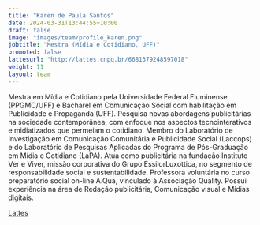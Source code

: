 ```yaml
---
title: "Karen de Paula Santos"
date: 2024-03-31T13:44:55+10:00
draft: false
image: "images/team/profile_karen.png"
jobtitle: "Mestra (Mídia e Cotidiano, UFF)"
promoted: false
lattesurl: "http://lattes.cnpq.br/6681379248597018"
weight: 11
layout: team
---
```


Mestra em Mídia e Cotidiano pela Universidade Federal Fluminense (PPGMC/UFF) e Bacharel em Comunicação Social com habilitação em Publicidade e Propaganda (UFF). Pesquisa novas abordagens publicitárias na sociedade contemporânea, com enfoque nos aspectos tecnointerativos e midiatizados que permeiam o cotidiano. Membro do Laboratório de Investigação em Comunicação Comunitária e Publicidade Social (Laccops) e do Laboratório de Pesquisas Aplicadas do Programa de Pós-Graduação em Mídia e Cotidiano (LaPA). Atua como publicitária na fundação Instituto Ver e Viver, missão corporativa do Grupo EssilorLuxottica, no segmento de responsabilidade social e sustentabilidade. Professora voluntária no curso preparatório social on-line A.Qua, vinculado à Associação Quality. Possui experiência na área de Redação publicitária, Comunicação visual e Mídias digitais.

<a href="http://lattes.cnpq.br/6681379248597018">Lattes</a>

